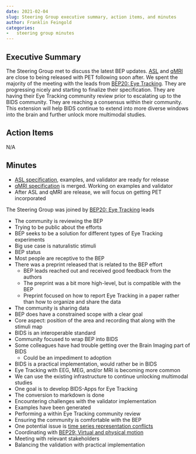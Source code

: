```yaml
---
date: 2021-02-04
slug: Steering Group executive summary, action items, and minutes
author: Franklin Feingold
categories:
-   steering group minutes
---
```


<!-- more -->

## Executive Summary

The Steering Group met to discuss the latest BEP updates. [ASL](https://github.com/bids-standard/bids-specification/pull/669) and [qMRI](https://github.com/bids-standard/bids-specification/pull/690) are close to being released with PET following soon after. We spent the majority of the meeting with the leads from [BEP20: Eye Tracking](https://bids.neuroimaging.io/bep020). They are progressing nicely and starting to finalize their specification. They are having their Eye Tracking community review prior to escalating up to the BIDS community. They are reaching a consensus within their community. This extension will help BIDS continue to extend into more diverse windows into the brain and further unlock more multimodal studies.

## Action Items

N/A

## Minutes

-   [ASL specification](https://github.com/bids-standard/bids-specification/pull/669), examples, and validator are ready for release
-   [qMRI specification](https://github.com/bids-standard/bids-specification/pull/690) is merged. Working on examples and validator
-   After ASL and qMRI are release, we will focus on getting PET incorporated

The Steering Group was joined by [BEP20: Eye Tracking](https://bids.neuroimaging.io/bep020) leads

-   The community is reviewing the BEP
-   Trying to be public about the efforts
-   BEP seeks to be a solution for different types of Eye Tracking experiments
-   Big use case is naturalistic stimuli
-   BEP status
-   Most people are receptive to the BEP
-   There was a preprint released that is related to the BEP effort
    -   BEP leads reached out and received good feedback from the authors
    -   The preprint was a bit more high-level, but is compatible with the BEP
    -   Preprint focused on how to report Eye Tracking in a paper rather than how to organize and share the data
-   The community is sharing data
-   BEP does have a constrained scope with a clear goal
-   Core aspect: position of the area and recording that along with the stimuli map
-   BIDS is an interoperable standard
-   Community focused to wrap BEP into BIDS
-   Some colleagues have had trouble getting over the Brain Imaging part of BIDS
    -   Could be an impediment to adoption
-   BIDS is a practical implementation, would rather be in BIDS
-   Eye Tracking with EEG, MEG, and/or MRI is becoming more common
-   We can use the existing infrastructure to continue unlocking multimodal studies
-   One goal is to develop BIDS-Apps for Eye Tracking
-   The conversion to markdown is done
-   Encountering challenges with the validator implementation
-   Examples have been generated
-   Performing a within Eye Tracking community review
-   Ensuring the community is comfortable with the BEP
-   One potential issue is [time series representation conflicts](https://github.com/bids-standard/bids-specification/issues/713)
-   Coordinating with [BEP29: Virtual and physical motion](https://bids.neuroimaging.io/bep029)
-   Meeting with relevant stakeholders
-   Balancing the validation with practical implementation

